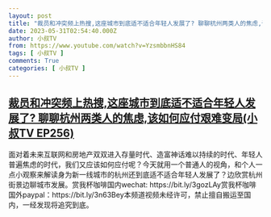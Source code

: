 ```yaml
---
layout: post
title: "裁员和冲突频上热搜,这座城市到底适不适合年轻人发展了? 聊聊杭州两类人的焦虑,该如何应付艰难变局(小叔TV EP256)"
date: 2023-05-31T02:54:40.000Z
author: 小叔TV
from: https://www.youtube.com/watch?v=YzsmbbnHS84
tags: [ 小叔TV ]
comments: True
categories: [ 小叔TV ]
---
```

<!--1685501680000-->
[裁员和冲突频上热搜,这座城市到底适不适合年轻人发展了? 聊聊杭州两类人的焦虑,该如何应付艰难变局(小叔TV EP256)](https://www.youtube.com/watch?v=YzsmbbnHS84)
------

<div>
面对着未来互联网和房地产双双进入存量时代、造富神话难以持续的时代、年轻人普遍焦虑的时代，我们又应该如何应付呢？今天就用一个普通人的视角，和个人一点小观察来解读身为新一线城市的杭州还到底适不适合年轻人发展了？边欣赏杭州街景边聊城市发展。赏我杯咖啡国内wechat: https://bit.ly/3gozLAy赏我杯咖啡国外paypal：https://bit.ly/3n63Bey本频道视频未经许可，禁止擅自搬运至国内，一经发现将追究到底。
</div>
